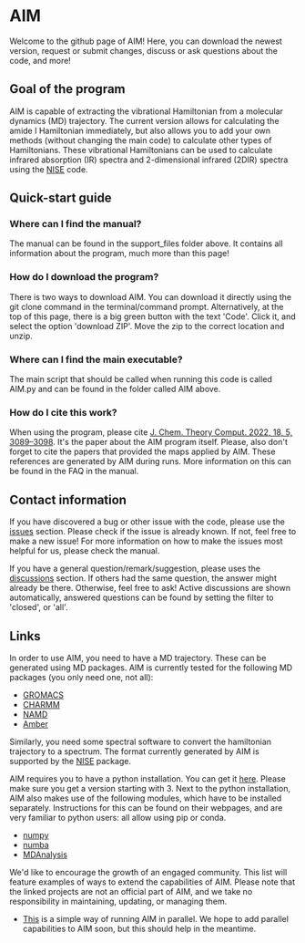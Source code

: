 # AIM

Welcome to the github page of AIM! Here, you can download the newest version, request or submit changes, discuss or ask questions about the code, and more!


## Goal of the program

AIM is capable of extracting the vibrational Hamiltonian from a molecular dynamics (MD) trajectory. The current version allows for calculating the amide I Hamiltonian immediately, but also allows you to add your own methods (without changing the main code) to calculate other types of Hamiltonians. These vibrational Hamiltonians can be used to calculate infrared absorption (IR) spectra and 2-dimensional infrared (2DIR) spectra using the [NISE](https://github.com/GHlacour/NISE_2017) code.

## Quick-start guide

### Where can I find the manual?
The manual can be found in the support_files folder above. It contains all information about the program, much more than this page!

### How do I download the program?
There is two ways to download AIM. You can download it directly using the git clone command in the terminal/command prompt. Alternatively, at the top of this page, there is a big green button with the text 'Code'. Click it, and select the option 'download ZIP'. Move the zip to the correct location and unzip.

### Where can I find the main executable?
The main script that should be called when running this code is called AIM.py and can be found in the folder called AIM above.

### How do I cite this work?
When using the program, please cite [J. Chem. Theory Comput. 2022, 18, 5, 3089–3098](https://pubs.acs.org/doi/abs/10.1021/acs.jctc.2c00113). It's the paper about the AIM program itself. Please, also don't forget to cite the papers that provided the maps applied by AIM. These references are generated by AIM during runs. More information on this can be found in the FAQ in the manual.


## Contact information

If you have discovered a bug or other issue with the code, please use the [issues](https://github.com/Kimvana/AIM/issues) section. Please check if the issue is already known. If not, feel free to make a new issue! For more information on how to make the issues most helpful for us, please check the manual. 

If you have a general question/remark/suggestion, please uses the [discussions](https://github.com/Kimvana/AIM/discussions) section. If others had the same question, the answer might already be there. Otherwise, feel free to ask! Active discussions are shown automatically, answered questions can be found by setting the filter to 'closed', or 'all'.


## Links

In order to use AIM, you need to have a MD trajectory. These can be generated using MD packages. AIM is currently tested for the following MD packages (you only need one, not all):
* [GROMACS](https://www.gromacs.org/)
* [CHARMM](https://www.charmm.org/)
* [NAMD](https://www.ks.uiuc.edu/Research/namd/)
* [Amber](https://ambermd.org/)

Similarly, you need some spectral software to convert the hamiltonian trajectory to a spectrum. The format currently generated by AIM is supported by the [NISE](https://github.com/GHlacour/NISE_2017) package.

AIM requires you to have a python installation. You can get it [here](https://www.python.org/). Please make sure you get a version starting with 3.
Next to the python installation, AIM also makes use of the following modules, which have to be installed separately. Instructions for this can be found on their webpages, and are very familiar to python users: all allow using pip or conda.
* [numpy](https://numpy.org/)
* [numba](https://numba.pydata.org/)
* [MDAnalysis](https://www.mdanalysis.org/)

We'd like to encourage the growth of an engaged community. This list will feature examples of ways to extend the capabilities of AIM. Please note that the linked projects are not an official part of AIM, and we take no responsibility in maintaining, updating, or managing them.
* [This](https://github.com/lacourjansenlab/Parallel_AIM_script) is a simple way of running AIM in parallel. We hope to add parallel capabilities to AIM soon, but this should help in the meantime. 


